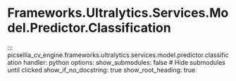 # Frameworks.Ultralytics.Services.Model.Predictor.Classification

::: picsellia_cv_engine.frameworks.ultralytics.services.model.predictor.classification
    handler: python
    options:
        show_submodules: false  # Hide submodules until clicked
        show_if_no_docstring: true
        show_root_heading: true
